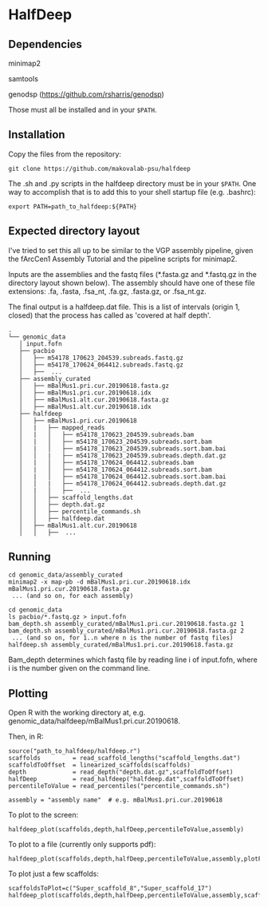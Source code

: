# HalfDeep

## Dependencies

minimap2

samtools

genodsp (https://github.com/rsharris/genodsp)

Those must all be installed and in your `$PATH`.

## Installation

Copy the files from the repository:
```
git clone https://github.com/makovalab-psu/halfdeep
```

The .sh and .py scripts in the halfdeep directory must be in your `$PATH`. One
way to accomplish that is to add this to your shell startup file (e.g. .bashrc):
```
export PATH=path_to_halfdeep:${PATH}
```

## Expected directory layout

I've tried to set this all up to be similar to the VGP assembly pipeline, given
the fArcCen1 Assembly Tutorial and the pipeline scripts for minimap2.

Inputs are the assemblies and the fastq files (*.fasta.gz and *.fastq.gz in the
directory layout shown below). The assembly should have one of these file
extensions: .fa, .fasta, .fsa_nt, .fa.gz, .fasta.gz, or .fsa_nt.gz.

The final output is a halfdeep.dat file. This is a list of
<scaffold> <start> <end> intervals (origin 1, closed) that the process has
called as 'covered at half depth'.

```
.
└── genomic_data
   │ input.fofn
   ├── pacbio
   │   ├── m54178_170623_204539.subreads.fastq.gz
   │   ├── m54178_170624_064412.subreads.fastq.gz
   │   ├──  ...
   ├── assembly_curated
   │   ├── mBalMus1.pri.cur.20190618.fasta.gz
   │   ├── mBalMus1.pri.cur.20190618.idx
   │   ├── mBalMus1.alt.cur.20190618.fasta.gz
   │   ├── mBalMus1.alt.cur.20190618.idx
   ├── halfdeep
   │   ├── mBalMus1.pri.cur.20190618
   │   |   ├── mapped_reads
   │   |   │   ├── m54178_170623_204539.subreads.bam
   │   |   │   ├── m54178_170623_204539.subreads.sort.bam
   │   |   │   ├── m54178_170623_204539.subreads.sort.bam.bai
   │   │   |   ├── m54178_170623_204539.subreads.depth.dat.gz
   │   |   │   ├── m54178_170624_064412.subreads.bam
   │   |   │   ├── m54178_170624_064412.subreads.sort.bam
   │   |   │   ├── m54178_170624_064412.subreads.sort.bam.bai
   │   │   |   ├── m54178_170624_064412.subreads.depth.dat.gz
   │   |   │   ├──  ...
   │   │   ├── scaffold_lengths.dat
   │   │   ├── depth.dat.gz
   │   │   ├── percentile_commands.sh
   │   │   ├── halfdeep.dat
   │   ├── mBalMus1.alt.cur.20190618
   │   │   ├──  ...
```

## Running

```
cd genomic_data/assembly_curated
minimap2 -x map-pb -d mBalMus1.pri.cur.20190618.idx mBalMus1.pri.cur.20190618.fasta.gz
 ... (and so on, for each assembly)

cd genomic_data
ls pacbio/*.fastq.gz > input.fofn
bam_depth.sh assembly_curated/mBalMus1.pri.cur.20190618.fasta.gz 1
bam_depth.sh assembly_curated/mBalMus1.pri.cur.20190618.fasta.gz 2
 ... (and so on, for 1..n where n is the number of fastq files)
halfdeep.sh assembly_curated/mBalMus1.pri.cur.20190618.fasta.gz
```

Bam_depth determines which fastq file by reading line i of input.fofn, where i
is the number given on the command line.

## Plotting

Open R with the working directory at, e.g.
genomic_data/halfdeep/mBalMus1.pri.cur.20190618.

Then, in R:
```
source("path_to_halfdeep/halfdeep.r")
scaffolds         = read_scaffold_lengths("scaffold_lengths.dat")
scaffoldToOffset  = linearized_scaffolds(scaffolds)
depth             = read_depth("depth.dat.gz",scaffoldToOffset)
halfDeep          = read_halfdeep("halfdeep.dat",scaffoldToOffset)
percentileToValue = read_percentiles("percentile_commands.sh")

assembly = "assembly name"  # e.g. mBalMus1.pri.cur.20190618
```

To plot to the screen:
```
halfdeep_plot(scaffolds,depth,halfDeep,percentileToValue,assembly)
```

To plot to a file (currently only supports pdf):
```
halfdeep_plot(scaffolds,depth,halfDeep,percentileToValue,assembly,plotFilename="half_deep.dat.pdf")
```

To plot just a few scaffolds:
```
scaffoldsToPlot=c("Super_scaffold_8","Super_scaffold_17")
halfdeep_plot(scaffolds,depth,halfDeep,percentileToValue,assembly,scaffoldsToPlot=scaffoldsToPlot)
```


